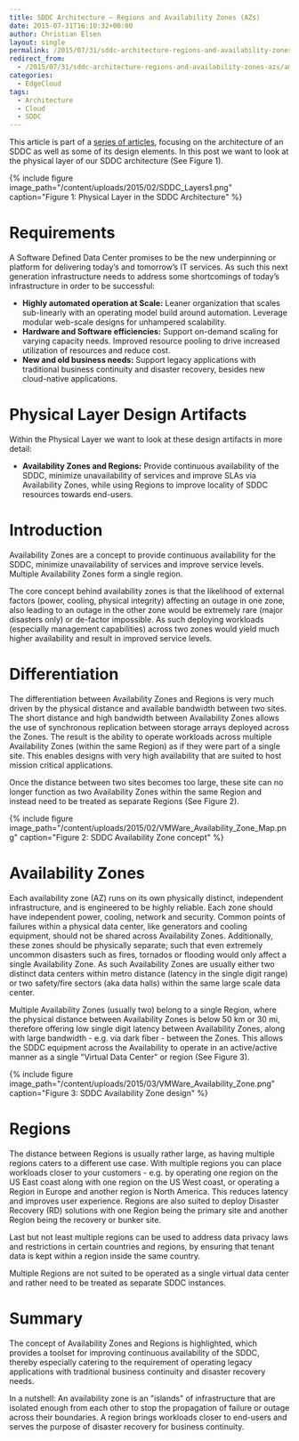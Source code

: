 ```yaml
---
title: SDDC Architecture – Regions and Availability Zones (AZs)
date: 2015-07-31T16:10:32+00:00
author: Christian Elsen
layout: single
permalink: /2015/07/31/sddc-architecture-regions-and-availability-zones-azs/
redirect_from:
  - /2015/07/31/sddc-architecture-regions-and-availability-zones-azs/amp/
categories:
  - EdgeCloud
tags:
  - Architecture
  - Cloud
  - SDDC
---
```

This article is part of a [series of articles](/2015/02/20/sddc-architecture-introduction/ "Software Defined Data Center (SDDC) Architecture – Introduction"), focusing on the architecture of an SDDC as well as some of its design elements. In this post we want to look at the physical layer of our SDDC architecture (See Figure 1).

{% include figure image_path="/content/uploads/2015/02/SDDC_Layers1.png" caption="Figure 1: Physical Layer in the SDDC Architecture" %}

# Requirements

A Software Defined Data Center promises to be the new underpinning or platform for delivering today’s and tomorrow’s IT services. As such this next generation infrastructure needs to address some shortcomings of today’s infrastructure in order to be successful:

  * **Highly automated operation at Scale:** Leaner organization that scales sub-linearly with an operating model build around automation. Leverage modular web-scale designs for unhampered scalability.
  * **Hardware and Software efficiencies:** Support on-demand scaling for varying capacity needs. Improved resource pooling to drive increased utilization of resources and reduce cost.
  * **New and old business needs:** Support legacy applications with traditional business continuity and disaster recovery, besides new cloud-native applications.

# Physical Layer Design Artifacts

Within the Physical Layer we want to look at these design artifacts in more detail:

  * **Availability Zones and Regions:** Provide continuous availability of the SDDC, minimize unavailability of services and improve SLAs via Availability Zones, while using Regions to improve locality of SDDC resources towards end-users.

# Introduction

Availability Zones are a concept to provide continuous availability for the SDDC, minimize unavailability of services and improve service levels. Multiple Availability Zones form a single region.

The core concept behind availability zones is that the likelihood of external factors (power, cooling, physical integrity) affecting an outage in one zone, also leading to an outage in the other zone would be extremely rare (major disasters only) or de-factor impossible. As such deploying workloads (especially management capabilities) across two zones would yield much higher availability and result in improved service levels.

# Differentiation

The differentiation between Availability Zones and Regions is very much driven by the physical distance and available bandwidth between two sites. The short distance and high bandwidth between Availability Zones allows the use of synchronous replication between storage arrays deployed across the Zones. The result is the ability to operate workloads across multiple Availability Zones (within the same Region) as if they were part of a single site. This enables designs with very high availability that are suited to host mission critical applications.

Once the distance between two sites becomes too large, these site can no longer function as two Availability Zones within the same Region and instead need to be treated as separate Regions (See Figure 2).

{% include figure image_path="/content/uploads/2015/02/VMWare_Availability_Zone_Map.png" caption="Figure 2: SDDC Availability Zone concept" %}

# Availability Zones

Each availability zone (AZ) runs on its own physically distinct, independent infrastructure, and is engineered to be highly reliable. Each zone should have independent power, cooling, network and security. Common points of failures within a physical data center, like generators and cooling equipment, should not be shared across Availability Zones. Additionally, these zones should be physically separate; such that even extremely uncommon disasters such as fires, tornados or flooding would only affect a single Availability Zone. As such Availability Zones are usually either two distinct data centers within metro distance (latency in the single digit range) or two safety/fire sectors (aka data halls) within the same large scale data center.

Multiple Availability Zones (usually two) belong to a single Region, where the physical distance between Availability Zones is below 50 km or 30 mi, therefore offering low single digit latency between Availability Zones, along with large bandwidth - e.g. via dark fiber - between the Zones. This allows the SDDC equipment across the Availability to operate in an active/active manner as a single "Virtual Data Center" or region (See Figure 3).

{% include figure image_path="/content/uploads/2015/03/VMWare_Availability_Zone.png" caption="Figure 3: SDDC Availability Zone design" %}

# Regions

The distance between Regions is usually rather large, as having multiple regions caters to a different use case. With multiple regions you can place workloads closer to your customers - e.g. by operating one region on the US East coast along with one region on the US West coast, or operating a Region in Europe and another region is North America. This reduces latency and improves user experience. Regions are also suited to deploy Disaster Recovery (RD) solutions with one Region being the primary site and another Region being the recovery or bunker site.

Last but not least multiple regions can be used to address data privacy laws and restrictions in certain countries and regions, by ensuring that tenant data is kept within a region inside the same country.

Multiple Regions are not suited to be operated as a single virtual data center and rather need to be treated as separate SDDC instances.

# Summary

The concept of Availability Zones and Regions is highlighted, which provides a toolset for improving continuous availability of the SDDC, thereby especially catering to the requirement of operating legacy applications with traditional business continuity and disaster recovery needs.

In a nutshell: An availability zone is an "islands" of infrastructure that are isolated enough from each other to stop the propagation of failure or outage across their boundaries. A region brings workloads closer to end-users and serves the purpose of disaster recovery for business continuity.
